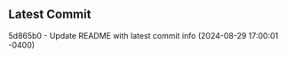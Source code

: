 
## Latest Commit
5d865b0 - Update README with latest commit info (2024-08-29 17:00:01 -0400) <Yunxi-Zhou>
